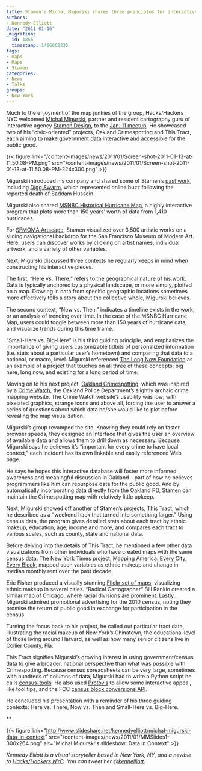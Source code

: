 ```yaml
---
title: Stamen’s Michal Migurski shares three principles for interactive at NYC Meetup
authors:
- Kennedy Elliott
date: "2011-01-16"
_migration:
  id: 1855
  timestamp: 1486602235
tags:
- maps
- Maps
- Stamen
categories:
- News
- Talks
groups:
- New York
---
```


Much to the enjoyment of the map junkies of the group, Hacks/Hackers NYC welcomed [Michal Migurski][1], partner and resident cartography guru of interactive agency [Stamen Design][2], to the [Jan. 11 meetup][3]. He showcased two of his “civic-oriented” projects, Oakland Crimespotting and This Tract, each aiming to make government data interactive and accessible for the public good.

{{< figure link="/content-images/news/2011/01/Screen-shot-2011-01-13-at-11.50.08-PM.png" src="/content-images/news/2011/01/Screen-shot-2011-01-13-at-11.50.08-PM-224x300.png" >}}

Migurski introduced his company and shared some of Stamen&#8217;s [past work][4], including [Digg Swarm][5], which represented online buzz following the reported death of Saddam Hussein.

Migurski also shared [MSNBC Historical Hurricane Map][6], a highly interactive program that plots more than 150 years’ worth of data from 1,410 hurricanes.

For [SFMOMA Artscape][7], Stamen visualized over 3,500 artistic works on a sliding navigational backdrop for the San Francisco Museum of Modern Art. Here, users can discover works by clicking on artist names, individual artwork, and a variety of other variables.

Next, Migurski discussed three contexts he regularly keeps in mind when constructing his interactive pieces.

The first, “Here vs. There,” refers to the geographical nature of his work. Data is typically anchored by a physical landscape, or more simply, plotted on a map. Drawing in data from specific geographic locations sometimes more effectively tells a story about the collective whole, Migurski believes.

The second context, “Now vs. Then,” indicates a timeline exists in the work, or an analysis of trending over time. In the case of the MSNBC Hurricane Map, users could toggle between more than 150 years of hurricane data, and visualize trends during this time frame.

“Small-Here vs. Big-Here” is his third guiding principle, and emphasizes the importance of giving users customizable tidbits of personalized information (i.e. stats about a particular user’s hometown) and comparing that data to a national, or macro, level. Migurski referenced [The Long Now Foundation][8] as an example of a project that touches on all three of these concepts: big here, long now, and existing for a long period of time.

Moving on to his next project, [Oakland Crimespotting][9], which was inspired by a [Crime Watch][10], the Oakland Police Department’s slightly archaic crime mapping website. The Crime Watch website’s usability was low; with pixelated graphics, strange icons and above all, forcing the user to answer a series of questions about which data he/she would like to plot before revealing the map visualization.

Migurski’s group revamped the site. Knowing they could rely on faster browser speeds, they designed an interface that gives the user an overview of available data and allows them to drill down as necessary. Because Migurski says he believes it’s “important for every crime to have local context,” each incident has its own linkable and easily referenced Web page.

He says he hopes this interactive database will foster more informed awareness and meaningful discussion in Oakland &#8211; part of how he believes programmers like him can repurpose data for the public good. And by automatically incorporating data directly from the Oakland PD, Stamen can maintain the Crimespotting map with relatively little upkeep.

Next, Migurski showed off another of Stamen’s projects, [This Tract][11], which he described as a “weekend hack that turned into something larger.” Using census data, the program gives detailed stats about each tract by ethnic makeup, education, age, income and more, and compares each tract to various scales, such as county, state and national data.

Before delving into the details of This Tract, he mentioned a few other data visualizations from other individuals who have created maps with the same census data. The New York Times project, [Mapping America: Every City, Every Block][12], mapped such variables as ethnic makeup and change in median monthly rent over the past decade.

Eric Fisher produced a visually stunning [Flickr set of maps][13], visualizing ethnic makeup in several cities. “Radical Cartographer” Bill Rankin created a similar [map of Chicago][14], where racial divisions are prominent. Lastly, Migurski admired promotional advertising for the 2010 census, noting they promise the return of public good in exchange for participation in the census.

Turning the focus back to his project, he called out particular tract data, illustrating the racial makeup of New York&#8217;s Chinatown, the educational level of those living around Harvard, as well as how many senior citizens live in Collier County, Fla.

This Tract signifies Migurski’s growing interest in using government/census data to give a broader, national perspective than what was possible with Crimespotting. Because census spreadsheets can be very large, sometimes with hundreds of columns of data, Migurski had to write a Python script he calls [census-tools][15]. He also used [Protovis][16] to allow some interactive appeal, like tool tips, and the FCC [census block conversions API][17].

He concluded his presentation with a reminder of his three guiding contexts: Here vs. There, Now vs. Then and Small-Here vs. Big-Here.

**</p> 

{{< figure link="http://www.slideshare.net/kennedyelliott/michal-migurski-data-in-context" src="/content-images/news/2011/01/MMSlides1-300x264.png" alt="Michal Migurski's slideshow: Data in Context" >}}

</strong>

_Kennedy Elliott is a visual storyteller based in New York, NY, and a newbie to [Hacks/Hackers NYC][18]. You can tweet her_ [_@kennelliott_][19]_._

 [1]: http://mike.teczno.com/
 [2]: http://stamen.com/
 [3]: http://meetupnyc.hackshackers.com/calendar/15911556/?from=list&offset=0
 [4]: http://stamen.com/everything
 [5]: http://labs.digg.com/swarm/
 [6]: http://stamen.com/msnbc_historical_hurricane_maps
 [7]: http://stamen.com/clients/sfmoma_artscope
 [8]: http://longnow.org/
 [9]: http://oakland.crimespotting.org/
 [10]: http://gismaps.oaklandnet.com/crimewatch/
 [11]: http://thistract.com/
 [12]: http://projects.nytimes.com/census/2010/explorer
 [13]: http://www.flickr.com/photos/walkingsf/4981444199/in/set-72157624812674967/
 [14]: http://www.radicalcartography.net/index.html?chicagodots
 [15]: https://github.com/migurski/census-tools
 [16]: http://vis.stanford.edu/protovis/
 [17]: http://reboot.fcc.gov/developer/census-block-conversions-api
 [18]: http://meetupnyc.hackshackers.com/
 [19]: http://www.twitter.com/#!/kennelliott